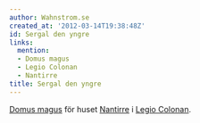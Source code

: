 ```yaml
---
author: Wahnstrom.se
created_at: '2012-03-14T19:38:48Z'
id: Sergal den yngre
links:
  mention:
  - Domus magus
  - Legio Colonan
  - Nantirre
title: Sergal den yngre
---
```


[Domus magus] för huset [Nantirre] i [Legio Colonan].

  [Domus magus]: Domus_magus
  [Nantirre]: Nantirre
  [Legio Colonan]: Legio_Colonan